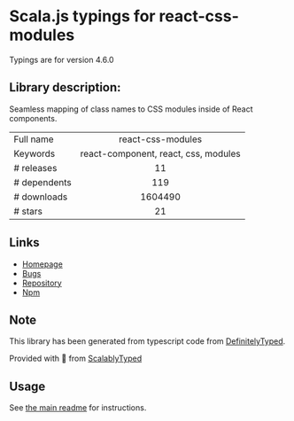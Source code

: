 
# Scala.js typings for react-css-modules

Typings are for version 4.6.0

## Library description:
Seamless mapping of class names to CSS modules inside of React components.

|                    |                 |
| ------------------ | :-------------: |
| Full name          | react-css-modules |
| Keywords           | react-component, react, css, modules |
| # releases         | 11 |
| # dependents       | 119 |
| # downloads        | 1604490 |
| # stars            | 21 |

## Links
- [Homepage](https://github.com/gajus/react-css-modules#readme)
- [Bugs](https://github.com/gajus/react-css-modules/issues)
- [Repository](https://github.com/gajus/react-css-modules)
- [Npm](https://www.npmjs.com/package/react-css-modules)
    


## Note
This library has been generated from typescript code from [DefinitelyTyped](https://definitelytyped.org).

Provided with :purple_heart: from [ScalablyTyped](https://github.com/oyvindberg/ScalablyTyped)

## Usage
See [the main readme](../../readme.md) for instructions.


